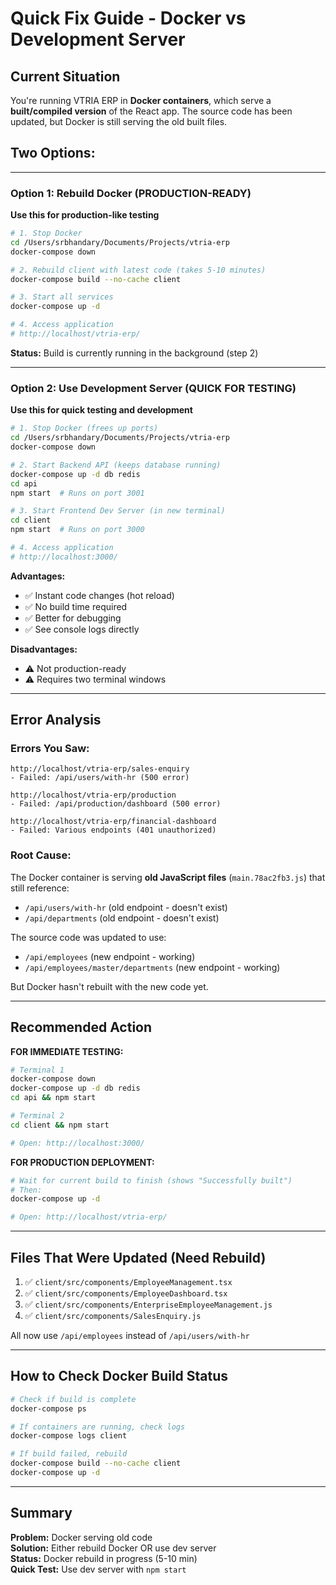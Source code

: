 # Quick Fix Guide - Docker vs Development Server

## Current Situation
You're running VTRIA ERP in **Docker containers**, which serve a **built/compiled version** of the React app. The source code has been updated, but Docker is still serving the old built files.

## Two Options:

---

### Option 1: Rebuild Docker (PRODUCTION-READY)
**Use this for production-like testing**

```bash
# 1. Stop Docker
cd /Users/srbhandary/Documents/Projects/vtria-erp
docker-compose down

# 2. Rebuild client with latest code (takes 5-10 minutes)
docker-compose build --no-cache client

# 3. Start all services
docker-compose up -d

# 4. Access application
# http://localhost/vtria-erp/
```

**Status:** Build is currently running in the background (step 2)

---

### Option 2: Use Development Server (QUICK FOR TESTING)
**Use this for quick testing and development**

```bash
# 1. Stop Docker (frees up ports)
cd /Users/srbhandary/Documents/Projects/vtria-erp
docker-compose down

# 2. Start Backend API (keeps database running)
docker-compose up -d db redis
cd api
npm start  # Runs on port 3001

# 3. Start Frontend Dev Server (in new terminal)
cd client
npm start  # Runs on port 3000

# 4. Access application
# http://localhost:3000/
```

**Advantages:**
- ✅ Instant code changes (hot reload)
- ✅ No build time required
- ✅ Better for debugging
- ✅ See console logs directly

**Disadvantages:**
- ⚠️ Not production-ready
- ⚠️ Requires two terminal windows

---

## Error Analysis

### Errors You Saw:
```
http://localhost/vtria-erp/sales-enquiry
- Failed: /api/users/with-hr (500 error)

http://localhost/vtria-erp/production  
- Failed: /api/production/dashboard (500 error)

http://localhost/vtria-erp/financial-dashboard
- Failed: Various endpoints (401 unauthorized)
```

### Root Cause:
The Docker container is serving **old JavaScript files** (`main.78ac2fb3.js`) that still reference:
- `/api/users/with-hr` (old endpoint - doesn't exist)
- `/api/departments` (old endpoint - doesn't exist)

The source code was updated to use:
- `/api/employees` (new endpoint - working)
- `/api/employees/master/departments` (new endpoint - working)

But Docker hasn't rebuilt with the new code yet.

---

## Recommended Action

**FOR IMMEDIATE TESTING:**
```bash
# Terminal 1
docker-compose down
docker-compose up -d db redis
cd api && npm start

# Terminal 2  
cd client && npm start

# Open: http://localhost:3000/
```

**FOR PRODUCTION DEPLOYMENT:**
```bash
# Wait for current build to finish (shows "Successfully built")
# Then:
docker-compose up -d

# Open: http://localhost/vtria-erp/
```

---

## Files That Were Updated (Need Rebuild)

1. ✅ `client/src/components/EmployeeManagement.tsx`
2. ✅ `client/src/components/EmployeeDashboard.tsx`
3. ✅ `client/src/components/EnterpriseEmployeeManagement.js`
4. ✅ `client/src/components/SalesEnquiry.js`

All now use `/api/employees` instead of `/api/users/with-hr`

---

## How to Check Docker Build Status

```bash
# Check if build is complete
docker-compose ps

# If containers are running, check logs
docker-compose logs client

# If build failed, rebuild
docker-compose build --no-cache client
docker-compose up -d
```

---

## Summary

**Problem:** Docker serving old code  
**Solution:** Either rebuild Docker OR use dev server  
**Status:** Docker rebuild in progress (5-10 min)  
**Quick Test:** Use dev server with `npm start`
